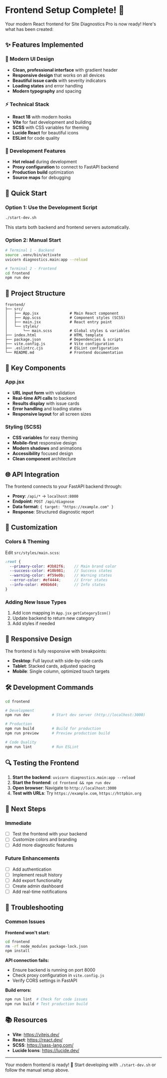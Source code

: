 # Frontend Setup Complete! 🎉

Your modern React frontend for Site Diagnostics Pro is now ready! Here's what has been created:

## ✨ Features Implemented

### 🎨 Modern UI Design
- **Clean, professional interface** with gradient header
- **Responsive design** that works on all devices
- **Beautiful issue cards** with severity indicators
- **Loading states** and error handling
- **Modern typography** and spacing

### ⚡ Technical Stack
- **React 18** with modern hooks
- **Vite** for fast development and building
- **SCSS** with CSS variables for theming
- **Lucide React** for beautiful icons
- **ESLint** for code quality

### 🔧 Development Features
- **Hot reload** during development
- **Proxy configuration** to connect to FastAPI backend
- **Production build** optimization
- **Source maps** for debugging

## 🚀 Quick Start

### Option 1: Use the Development Script
```bash
./start-dev.sh
```
This starts both backend and frontend servers automatically.

### Option 2: Manual Start
```bash
# Terminal 1 - Backend
source .venv/bin/activate
uvicorn diagnostics.main:app --reload

# Terminal 2 - Frontend
cd frontend
npm run dev
```

## 📁 Project Structure

```
frontend/
├── src/
│   ├── App.jsx              # Main React component
│   ├── App.scss             # Component styles (SCSS)
│   ├── main.jsx             # React entry point
│   └── styles/
│       └── main.scss        # Global styles & variables
├── index.html               # HTML template
├── package.json             # Dependencies & scripts
├── vite.config.js           # Vite configuration
├── .eslintrc.cjs            # ESLint configuration
└── README.md                # Frontend documentation
```

## 🎯 Key Components

### App.jsx
- **URL input form** with validation
- **Real-time API calls** to backend
- **Results display** with issue cards
- **Error handling** and loading states
- **Responsive layout** for all screen sizes

### Styling (SCSS)
- **CSS variables** for easy theming
- **Mobile-first** responsive design
- **Modern shadows** and animations
- **Accessibility** focused design
- **Clean component** architecture

## 🌐 API Integration

The frontend connects to your FastAPI backend through:

- **Proxy**: `/api/*` → `localhost:8000`
- **Endpoint**: `POST /api/diagnose`
- **Data format**: `{ target: "https://example.com" }`
- **Response**: Structured diagnostic report

## 🎨 Customization

### Colors & Theming
Edit `src/styles/main.scss`:
```scss
:root {
  --primary-color: #3b82f6;    // Main brand color
  --success-color: #10b981;    // Success states
  --warning-color: #f59e0b;    // Warning states
  --error-color: #ef4444;      // Error states
  --info-color: #06b6d4;       // Info states
}
```

### Adding New Issue Types
1. Add icon mapping in `App.jsx` `getCategoryIcon()`
2. Update backend to return new category
3. Add styles if needed

## 📱 Responsive Design

The frontend is fully responsive with breakpoints:
- **Desktop**: Full layout with side-by-side cards
- **Tablet**: Stacked cards, adjusted spacing
- **Mobile**: Single column, optimized touch targets

## 🛠 Development Commands

```bash
cd frontend

# Development
npm run dev          # Start dev server (http://localhost:3000)

# Production
npm run build        # Build for production
npm run preview      # Preview production build

# Code Quality
npm run lint         # Run ESLint
```

## 🔍 Testing the Frontend

1. **Start the backend**: `uvicorn diagnostics.main:app --reload`
2. **Start the frontend**: `cd frontend && npm run dev`
3. **Open browser**: Navigate to `http://localhost:3000`
4. **Test with URLs**: Try `https://example.com`, `https://httpbin.org`

## 🎯 Next Steps

### Immediate
- [ ] Test the frontend with your backend
- [ ] Customize colors and branding
- [ ] Add more diagnostic features

### Future Enhancements
- [ ] Add authentication
- [ ] Implement result history
- [ ] Add export functionality
- [ ] Create admin dashboard
- [ ] Add real-time notifications

## 🐛 Troubleshooting

### Common Issues

**Frontend won't start:**
```bash
cd frontend
rm -rf node_modules package-lock.json
npm install
```

**API connection fails:**
- Ensure backend is running on port 8000
- Check proxy configuration in `vite.config.js`
- Verify CORS settings in FastAPI

**Build errors:**
```bash
npm run lint  # Check for code issues
npm run build # Test production build
```

## 📚 Resources

- **Vite**: https://vitejs.dev/
- **React**: https://react.dev/
- **SCSS**: https://sass-lang.com/
- **Lucide Icons**: https://lucide.dev/

---

Your modern frontend is ready! 🚀 Start developing with `./start-dev.sh` or follow the manual setup above.
